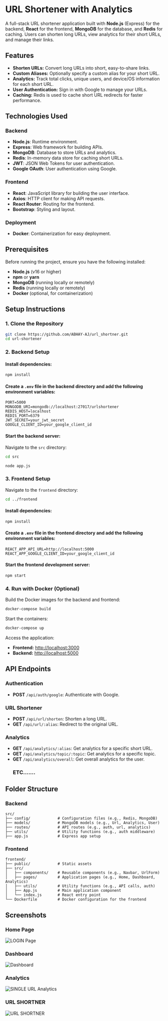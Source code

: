 # URL Shortener with Analytics

A full-stack URL shortener application built with **Node.js** (Express) for the backend, **React** for the frontend, **MongoDB** for the database, and **Redis** for caching. Users can shorten long URLs, view analytics for their short URLs, and manage their links.

## Features

- **Shorten URLs:** Convert long URLs into short, easy-to-share links.
- **Custom Aliases:** Optionally specify a custom alias for your short URL.
- **Analytics:** Track total clicks, unique users, and device/OS information for each short URL.
- **User Authentication:** Sign in with Google to manage your URLs.
- **Caching:** Redis is used to cache short URL redirects for faster performance.

## Technologies Used

### Backend

- **Node.js**: Runtime environment.
- **Express**: Web framework for building APIs.
- **MongoDB**: Database to store URLs and analytics.
- **Redis**: In-memory data store for caching short URLs.
- **JWT**: JSON Web Tokens for user authentication.
- **Google OAuth**: User authentication using Google.

### Frontend

- **React**: JavaScript library for building the user interface.
- **Axios**: HTTP client for making API requests.
- **React Router**: Routing for the frontend.
- **Bootstrap**: Styling and layout.

### Deployment

- **Docker**: Containerization for easy deployment.

## Prerequisites

Before running the project, ensure you have the following installed:

- **Node.js** (v16 or higher)
- **npm** or **yarn**
- **MongoDB** (running locally or remotely)
- **Redis** (running locally or remotely)
- **Docker** (optional, for containerization)

## Setup Instructions

### 1. Clone the Repository

```bash
git clone https://github.com/ABHAY-AJ/url_shortner.git
cd url-shortener
```

### 2. Backend Setup

#### Install dependencies:

```bash
npm install
```

#### Create a `.env` file in the backend directory and add the following environment variables:

```plaintext
PORT=5000
MONGODB_URI=mongodb://localhost:27017/urlshortener
REDIS_HOST=localhost
REDIS_PORT=6379
JWT_SECRET=your_jwt_secret
GOOGLE_CLIENT_ID=your_google_client_id
```

#### Start the backend server:

Navigate to the `src` directory:

```bash
cd src
```

```bash
node app.js
```

### 3. Frontend Setup

Navigate to the `frontend` directory:

```bash
cd ../frontend
```

#### Install dependencies:

```bash
npm install
```

#### Create a `.env` file in the frontend directory and add the following environment variables:

```plaintext
REACT_APP_API_URL=http://localhost:5000
REACT_APP_GOOGLE_CLIENT_ID=your_google_client_id
```

#### Start the frontend development server:

```bash
npm start
```

### 4. Run with Docker (Optional)

Build the Docker images for the backend and frontend:

```bash
docker-compose build
```

Start the containers:

```bash
docker-compose up
```

Access the application:

- **Frontend:** [http://localhost:3000](http://localhost:3000)
- **Backend:** [http://localhost:5000](http://localhost:5000)

## API Endpoints

### Authentication

- **POST** `/api/auth/google`: Authenticate with Google.

### URL Shortener

- **POST** `/api/url/shorten`: Shorten a long URL.
- **GET** `/api/url/:alias`: Redirect to the original URL.

### Analytics

- **GET** `/api/analytics/:alias`: Get analytics for a specific short URL.
- **GET** `/api/analytics/topic/:topic`: Get analytics for a specific topic.
- **GET** `/api/analytics/overall`: Get overall analytics for the user.
  ### ETC.......

## Folder Structure

### Backend

```plaintext
src/
├── config/            # Configuration files (e.g., Redis, MongoDB)
├── models/            # MongoDB models (e.g., Url, Analytics, User)
├── routes/            # API routes (e.g., auth, url, analytics)
├── utils/             # Utility functions (e.g., auth middleware)
├── app.js             # Express app setup

```

### Frontend

```plaintext
frontend/
├── public/            # Static assets
├── src/
│   ├── components/    # Reusable components (e.g., Navbar, UrlForm)
│   ├── pages/         # Application pages (e.g., Home, Dashboard, Analytics)
│   ├── utils/         # Utility functions (e.g., API calls, auth)
│   ├── App.js         # Main application component
│   └── index.js       # React entry point
└── Dockerfile         # Docker configuration for the frontend
```

## Screenshots

### Home Page

![LOGIN Page](./screenshots//Screenshot%202025-02-04%20041404.png)

### Dashboard

![Dashboard](./screenshots//Screenshot%202025-02-04%20041446.png)

### Analytics

![SINGLE URL Analytics](./screenshots/Screenshot%202025-02-04%20041511.png)

### URL SHORTNER

![URL SHORTNER](./screenshots/Screenshot%202025-02-04%20041529.png)
